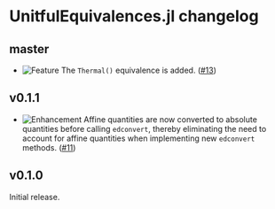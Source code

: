 # UnitfulEquivalences.jl changelog

## master

* ![Feature](https://img.shields.io/badge/-feature-green) The `Thermal()` equivalence is added. ([#13](https://github.com/sostock/UnitfulEquivalences.jl/pull/13))

## v0.1.1

* ![Enhancement](https://img.shields.io/badge/-enhancement-blue) Affine quantities are now converted to absolute quantities before calling `edconvert`, thereby eliminating the need to account for affine quantities when implementing new `edconvert` methods. ([#11](https://github.com/sostock/UnitfulEquivalences.jl/pull/11))

## v0.1.0

Initial release.
